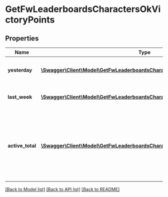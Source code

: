 # GetFwLeaderboardsCharactersOkVictoryPoints

## Properties
Name | Type | Description | Notes
------------ | ------------- | ------------- | -------------
**yesterday** | [**\Swagger\Client\Model\GetFwLeaderboardsCharactersOkVictoryPointsYesterday[]**](GetFwLeaderboardsCharactersOkVictoryPointsYesterday.md) | Top 100 ranking of pilots by victory points in the past day | 
**last_week** | [**\Swagger\Client\Model\GetFwLeaderboardsCharactersOkVictoryPointsLastWeek[]**](GetFwLeaderboardsCharactersOkVictoryPointsLastWeek.md) | Top 100 ranking of pilots by victory points in the past week | 
**active_total** | [**\Swagger\Client\Model\GetFwLeaderboardsCharactersOkVictoryPointsActiveTotal[]**](GetFwLeaderboardsCharactersOkVictoryPointsActiveTotal.md) | Top 100 ranking of pilots active in faction warfare by total victory points. A pilot is considered \&quot;active\&quot; if they have participated in faction warfare in the past 14 days. | 

[[Back to Model list]](../README.md#documentation-for-models) [[Back to API list]](../README.md#documentation-for-api-endpoints) [[Back to README]](../README.md)


